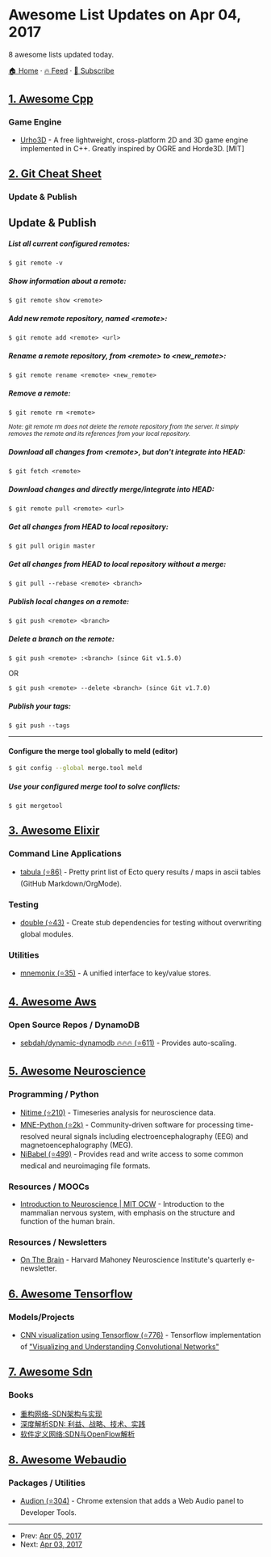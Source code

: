 # Awesome List Updates on Apr 04, 2017

8 awesome lists updated today.

[🏠 Home](/README.md) · [🔥 Feed](https://test.trackawesomelist.com/feed.xml) · [📮 Subscribe](https://trackawesomelist.us17.list-manage.com/subscribe?u=d2f0117aa829c83a63ec63c2f&id=36a103854c)



## [1. Awesome Cpp](/content/fffaraz/awesome-cpp/README.md)

### Game Engine

*   [Urho3D](https://urho3d.github.io/) - A free lightweight, cross-platform 2D and 3D game engine implemented in C++. Greatly inspired by OGRE and Horde3D. \[MIT]

## [2. Git Cheat Sheet](/content/arslanbilal/git-cheat-sheet/README.md)

### Update & Publish

## Update & Publish

##### List all current configured remotes:

    $ git remote -v

##### Show information about a remote:

    $ git remote show <remote>

##### Add new remote repository, named \<remote>:

    $ git remote add <remote> <url>

##### Rename a remote repository, from \<remote> to \<new\_remote>:

    $ git remote rename <remote> <new_remote>

##### Remove a remote:

    $ git remote rm <remote>

<em><sub>Note: git remote rm does not delete the remote repository from the server. It simply removes the remote and its references from your local repository.</sub></em>

##### Download all changes from \<remote>, but don't integrate into HEAD:

    $ git fetch <remote>

##### Download changes and directly merge/integrate into HEAD:

    $ git remote pull <remote> <url>

##### Get all changes from HEAD to local repository:

    $ git pull origin master

##### Get all changes from HEAD to local repository without a merge:

    $ git pull --rebase <remote> <branch>

##### Publish local changes on a remote:

    $ git push <remote> <branch>

##### Delete a branch on the remote:

    $ git push <remote> :<branch> (since Git v1.5.0)

OR

    $ git push <remote> --delete <branch> (since Git v1.7.0)

##### Publish your tags:

    $ git push --tags

<hr>

#### Configure the merge tool globally to meld (editor)

```bash
$ git config --global merge.tool meld
```

##### Use your configured merge tool to solve conflicts:

    $ git mergetool

## [3. Awesome Elixir](/content/h4cc/awesome-elixir/README.md)

### Command Line Applications

*   [tabula (⭐86)](https://github.com/aerosol/tabula) - Pretty print list of Ecto query results / maps in ascii tables (GitHub Markdown/OrgMode).

### Testing

*   [double (⭐43)](https://github.com/sonerdy/double) - Create stub dependencies for testing without overwriting global modules.

### Utilities

*   [mnemonix (⭐35)](https://github.com/christhekeele/mnemonix) - A unified interface to key/value stores.

## [4. Awesome Aws](/content/donnemartin/awesome-aws/README.md)

### Open Source Repos / DynamoDB

*   [sebdah/dynamic-dynamodb :fire::fire::fire: (⭐611)](https://github.com/sebdah/dynamic-dynamodb) - Provides auto-scaling.

## [5. Awesome Neuroscience](/content/analyticalmonk/awesome-neuroscience/README.md)

### Programming / Python

*   [Nitime (⭐210)](https://github.com/nipy/nitime) - Timeseries analysis for neuroscience data.
*   [MNE-Python (⭐2k)](https://github.com/mne-tools/mne-python) - Community-driven software for processing time-resolved neural signals including electroencephalography (EEG) and magnetoencephalography (MEG).
*   [NiBabel (⭐499)](https://github.com/nipy/nibabel) - Provides read and write access to some common medical and neuroimaging file formats.

### Resources / MOOCs

*   [Introduction to Neuroscience | MIT OCW](https://ocw.mit.edu/courses/brain-and-cognitive-sciences/9-01-introduction-to-neuroscience-fall-2007/) - Introduction to the mammalian nervous system, with emphasis on the structure and function of the human brain.

### Resources / Newsletters

*   [On The Brain](http://neuro.hms.harvard.edu/harvard-mahoney-neuroscience-institute/hmni-newsletter) - Harvard Mahoney Neuroscience Institute's quarterly e-newsletter.

## [6. Awesome Tensorflow](/content/jtoy/awesome-tensorflow/README.md)

### Models/Projects

*   [CNN visualization using Tensorflow (⭐776)](https://github.com/InFoCusp/tf_cnnvis) - Tensorflow implementation of ["Visualizing and Understanding Convolutional Networks"](https://www.cs.nyu.edu/\~fergus/papers/zeilerECCV2014.pdf)

## [7. Awesome Sdn](/content/sdnds-tw/awesome-sdn/README.md)

### Books

*   [重构网络-SDN架构与实现](http://www.sdnlab.com/book/18762.html)
*   [深度解析SDN: 利益、战略、技术、实践](http://www.sdnlab.com/book/9470.html)
*   [软件定义网络:SDN与OpenFlow解析](http://www.sdnlab.com/book/9473.html)

## [8. Awesome Webaudio](/content/notthetup/awesome-webaudio/README.md)

### Packages / Utilities

*   [Audion (⭐304)](https://github.com/google/audion) - Chrome extension that adds a Web Audio panel to Developer Tools.

---

- Prev: [Apr 05, 2017](/content/2017/04/05/README.md)
- Next: [Apr 03, 2017](/content/2017/04/03/README.md)